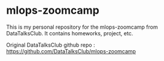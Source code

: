 # mlops-zoomcamp

This is my personal repository for the mlops-zoomcamp from DataTalksClub. It contains homeworks, project, etc.

Original DataTalksClub github repo : https://github.com/DataTalksClub/mlops-zoomcamp
